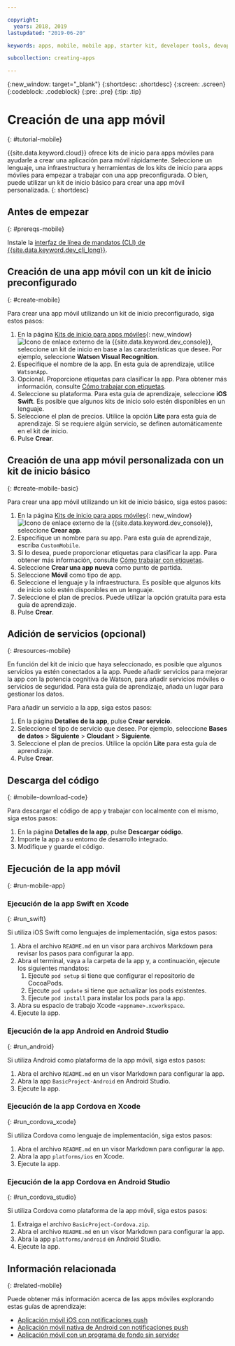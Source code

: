```yaml
---

copyright:
  years: 2018, 2019
lastupdated: "2019-06-20"

keywords: apps, mobile, mobile app, starter kit, developer tools, devops toolchain, toolchain, create mobile app, mobile starter kit, android, ios, swift, xcode

subcollection: creating-apps

---
```


{:new_window: target="_blank"}
{:shortdesc: .shortdesc}
{:screen: .screen}
{:codeblock: .codeblock}
{:pre: .pre}
{:tip: .tip}

# Creación de una app móvil
{: #tutorial-mobile}

{{site.data.keyword.cloud}} ofrece kits de inicio para apps móviles para ayudarle a crear una aplicación para móvil rápidamente. Seleccione un lenguaje, una infraestructura y herramientas de los kits de inicio para apps móviles para empezar a trabajar con una app preconfigurada. O bien, puede utilizar un kit de inicio básico para crear una app móvil personalizada.
{: shortdesc}

## Antes de empezar
{: #prereqs-mobile}

Instale la [interfaz de línea de mandatos (CLI) de {{site.data.keyword.dev_cli_long}}](/docs/cli?topic=cloud-cli-getting-started).

## Creación de una app móvil con un kit de inicio preconfigurado
{: #create-mobile}

Para crear una app móvil utilizando un kit de inicio preconfigurado, siga estos pasos:

1. En la página [Kits de inicio para apps móviles](https://{DomainName}/developer/mobile/starter-kits){: new_window} ![Icono de enlace externo](../../icons/launch-glyph.svg "Icono de enlace externo") de la {{site.data.keyword.dev_console}}, seleccione un kit de inicio en base a las características que desee. Por ejemplo, seleccione **Watson Visual Recognition**.
2. Especifique el nombre de la app. En esta guía de aprendizaje, utilice `WatsonApp`.
3. Opcional. Proporcione etiquetas para clasificar la app. Para obtener más información, consulte [Cómo trabajar con etiquetas](/docs/resources?topic=resources-tag).
4. Seleccione su plataforma. Para esta guía de aprendizaje, seleccione **iOS Swift**. Es posible que algunos kits de inicio solo estén disponibles en un lenguaje.
5. Seleccione el plan de precios. Utilice la opción **Lite** para esta guía de aprendizaje. Si se requiere algún servicio, se definen automáticamente en el kit de inicio.
6. Pulse **Crear**.

## Creación de una app móvil personalizada con un kit de inicio básico
{: #create-mobile-basic}

Para crear una app móvil utilizando un kit de inicio básico, siga estos pasos:

1. En la página [Kits de inicio para apps móviles](https://{DomainName}/developer/mobile/starter-kits){: new_window} ![Icono de enlace externo](../../icons/launch-glyph.svg "Icono de enlace externo") de la {{site.data.keyword.dev_console}}, seleccione **Crear app**.
2. Especifique un nombre para su app. Para esta guía de aprendizaje, escriba `CustomMobile`.
3. Si lo desea, puede proporcionar etiquetas para clasificar la app. Para obtener más información, consulte [Cómo trabajar con etiquetas](/docs/resources?topic=resources-tag).
4. Seleccione **Crear una app nueva** como punto de partida.
5. Seleccione **Móvil** como tipo de app.
6. Seleccione el lenguaje y la infraestructura. Es posible que algunos kits de inicio solo estén disponibles en un lenguaje.
7. Seleccione el plan de precios. Puede utilizar la opción gratuita para esta guía de aprendizaje.
8. Pulse **Crear**.

## Adición de servicios (opcional)
{: #resources-mobile}

En función del kit de inicio que haya seleccionado, es posible que algunos servicios ya estén conectados a la app. Puede añadir servicios para mejorar la app con la potencia cognitiva de Watson, para añadir servicios móviles o servicios de seguridad. Para esta guía de aprendizaje, añada un lugar para gestionar los datos.

Para añadir un servicio a la app, siga estos pasos:

1. En la página **Detalles de la app**, pulse **Crear servicio**.
2. Seleccione el tipo de servicio que desee. Por ejemplo, seleccione **Bases de datos** > **Siguiente** > **Cloudant** > **Siguiente**.
3. Seleccione el plan de precios. Utilice la opción **Lite** para esta guía de aprendizaje.
4. Pulse **Crear**.

## Descarga del código
{: #mobile-download-code}

Para descargar el código de app y trabajar con localmente con el mismo, siga estos pasos:

1. En la página **Detalles de la app**, pulse **Descargar código**.
2. Importe la app a su entorno de desarrollo integrado.
3. Modifique y guarde el código.

## Ejecución de la app móvil
{: #run-mobile-app}

### Ejecución de la app Swift en Xcode
{: #run_swift}

Si utiliza iOS Swift como lenguajes de implementación, siga estos pasos:

1. Abra el archivo `README.md` en un visor para archivos Markdown para revisar los pasos para configurar la app.
2. Abra el terminal, vaya a la carpeta de la app y, a continuación, ejecute los siguientes mandatos:
    1. Ejecute `pod setup` si tiene que configurar el repositorio de CocoaPods.
    2. Ejecute `pod update` si tiene que actualizar los pods existentes.
    3. Ejecute `pod install` para instalar los pods para la app.
3. Abra su espacio de trabajo Xcode `<appname>.xcworkspace`.
4. Ejecute la app.

### Ejecución de la app Android en Android Studio
{: #run_android}

Si utiliza Android como plataforma de la app móvil, siga estos pasos:

1. Abra el archivo `README.md` en un visor Markdown para configurar la app.
2. Abra la app `BasicProject-Android` en Android Studio.
3. Ejecute la app.

### Ejecución de la app Cordova en Xcode
{: #run_cordova_xcode}

Si utiliza Cordova como lenguaje de implementación, siga estos pasos:

1. Abra el archivo `README.md` en un visor Markdown para configurar la app.
2. Abra la app `platforms/ios` en Xcode.
3. Ejecute la app.

### Ejecución de la app Cordova en Android Studio
{: #run_cordova_studio}

Si utiliza Cordova como plataforma de la app móvil, siga estos pasos:

1. Extraiga el archivo `BasicProject-Cordova.zip`.
2. Abra el archivo `README.md` en un visor Markdown para configurar la app.
3. Abra la app `platforms/android` en Android Studio.
4. Ejecute la app.

## Información relacionada
{: #related-mobile}

Puede obtener más información acerca de las apps móviles explorando estas guías de aprendizaje:

 * [Aplicación móvil iOS con notificaciones push](/docs/tutorials?topic=solution-tutorials-ios-mobile-push-analytics)
 * [Aplicación móvil nativa de Android con notificaciones push](/docs/tutorials?topic=solution-tutorials-android-mobile-push-analytics)
 * [Aplicación móvil con un programa de fondo sin servidor](/docs/tutorials?topic=solution-tutorials-serverless-mobile-backend)
